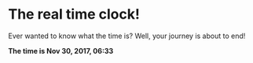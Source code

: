 # The real time clock!

Ever wanted to know what the time is? Well, your journey is about to end!

**The time is Nov 30, 2017, 06:33**